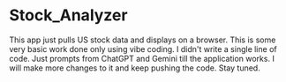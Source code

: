 # Stock_Analyzer
This app just pulls US stock data and displays on a browser. This is some very basic work done only using vibe coding. I didn't write a single line of code. Just prompts from ChatGPT and Gemini till the application works. I will make more changes to it and keep pushing the code. Stay tuned. 
